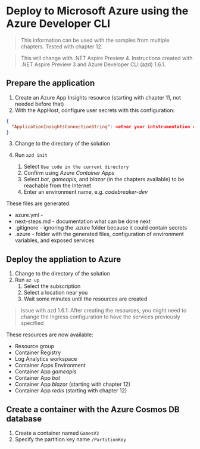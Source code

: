 # Deploy to Microsoft Azure using the Azure Developer CLI

> This information can be used with the samples from multiple chapters. Tested with chapter 12. 

> This will change with .NET Aspire Preview 4. Instructions created with .NET Aspire Preview 3 and Azure Developer CLI (azd) 1.6.1.

## Prepare the application

1. Create an Azure App Insights resource (starting with chapter 11, not needed before that)
2. With the AppHost, configure user secrets with this configuration:

```json
{
  "ApplicationInsightsConnectionString": <etner your intstrumentation connection string>
}
```

3. Change to the directory of the solution

4. Run ```azd init```

    1. Select `Use code in the current directory`
    2. Confirm using *Azure Container Apps*
    3. Select *bot*, *gameapis*, and *blazor* (in the chapters available) to be reachable from the Internet
    4. Enter an environment name, e.g. *codebreaker-dev*

These files are generated:
* azure.yml - 
* next-steps.md - documentation what can be done next
* .gitignore - ignoring the .azure folder because it could contain secrets
* .azure - folder with the generated files, configuration of environment variables, and exposed services

## Deploy the appliation to Azure

1. Change to the directory of the solution
2. Run ```az up```
    1. Select the subscription
    2. Select a location near you
    3. Wait some minutes until the resources are created

> Issue with azd 1.6.1: After creating the resources, you might need to change the Ingress configuration to have the services previously specified  

These resources are now available:

* Resource group
* Container Registry
* Log Analytics workspace
* Container Apps Environment
* Container App *gameapis*
* Container App *bot*
* Container App *blazor* (starting with chapter 12)
* Container App *redis* (starting with chapter 12)

## Create a container with the Azure Cosmos DB database

1. Create a container named `GamesV3`
2. Specify the partition key name `/PartitionKey`
